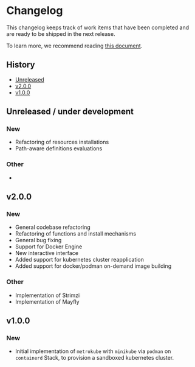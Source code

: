 # Changelog

This changelog keeps track of work items that have been completed and are ready to be shipped in the next release.

To learn more, we recommend reading [this document](README.md).

## History

- [Unreleased](#unreleased)
- [v2.0.0](#v200)
- [v1.0.0](#v100)

## Unreleased / under development

### New
- Refactoring of resources installations
- Path-aware definitions evaluations

### Other
-

## v2.0.0

### New
- General codebase refactoring
- Refactoring of functions and install mechanisms
- General bug fixing
- Support for Docker Engine
- New interactive interface
- Added support for kubernetes cluster reapplication
- Added support for docker/podman on-demand image building

### Other
- Implementation of Strimzi
- Implementation of Mayfly

## v1.0.0

### New
- Initial implementation of `metrokube` with `minikube` via `podman` on `containerd` Stack, to provision a sandboxed kubernetes cluster.